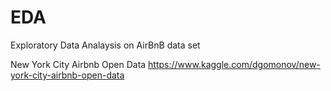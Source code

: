 # EDA
Exploratory Data Analaysis on AirBnB data set

New York City Airbnb Open Data
https://www.kaggle.com/dgomonov/new-york-city-airbnb-open-data
